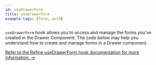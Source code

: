 ```yaml
---
id: useDrawerForm
title: useDrawerForm
example-tags: [form, antd]
---
```


`useDrawerForm` hook allows you to access and manage the forms you've created in the Drawer Component. The code below may help you understand how to create and manage forms in a Drawer component.

[Refer to the Refine useDrawerForm hook documentation for more information. →](/docs/ui-integrations/ant-design/hooks/use-drawer-form)

<CodeSandboxExample path="form-antd-use-drawer-form" />
